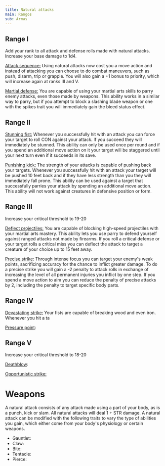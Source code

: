 ```yaml
---
title: Natural attacks
main: Rangos
sub: Armas
---
```


## Range I

Add your rank to all attack and defense rolls made with natural attacks. Increase your base damage to 1d4.

<u>Attack sequence:</u> Using natural attacks now cost you a move action and instead of attacking you can choose to do combat maneuvers, such as push, disarm, trip or grapple. You will also gain a +1 bonus to priority, which will increase again at ranks III and V.

<u>Martial defense:</u> You are capable of using your martial arts skills to parry enemy attacks, even those made by weapons. This ability works in a similar way to parry, but if you attempt to block a slashing blade weapon or one with the spikes trait you will immediately gain the bleed status effect.

## Range II

<u>Stunning fist:</u> Whenever you successfully hit with an attack you can force your target to roll CON against your attack. If you succeed they will immediately be stunned. This ability can only be used once per round and if you spend an additional move action on it your target will be staggered until your next turn even if it succeeds in its save. 

<u>Punishing kick:</u> The strength of your attacks is capable of pushing back your targets. Whenever you successfully hit with an attack your target will be pushed 10 feet back and if they have less strength than you they will immediately fall prone. This ability can be used against a target that successfully parries your attack by spending an additional move action. This ability will not work against creatures in defensive position or form.

## Range III

Increase your critical threshold to 19-20

<u>Deflect projectiles:</u> You are capable of blocking high-speed projectiles with your martial arts mastery. This ability lets you use parry to defend yourself against ranged attacks not made by firearms. If you roll a critical defense or your target rolls a critical miss you can deflect the attack to target a creature of your choice up to 15 feet away. 

<u>Precise strike</u>: Through intense focus you can target your enemy's weak points, sacrificing accuracy for the chance to inflict greater damage. To do a precise strike you will gain a -2 penalty to attack rolls in exchange of increasing the level of all permanent injuries you inflict by one step. If you spend a move action to aim you can reduce the penalty of precise attacks by 2, including the penalty to target specific body parts.

## Range IV 

<u>Devastating strike:</u> Your fists are capable of breaking wood and even iron. Whenever you hit a ta

<u>Pressure point</u>: 

## Range V 

Increase your critical threshold to 18-20

<u>Deathblow</u>: 

<u>Opportunistic strike:</u> 

# Weapons

A natural attack consists of any attack made using a part of your body, as is a punch, kick or slam. All natural attacks will deal 1 + STR damage. A natural attack can be modified with the following traits to vary the type of abilities you gain, which either come from your body's physiology or certain weapons.

- Gauntlet: 
- Claw: 
- Bite: 
- Tentacle: 
- Pierce: 